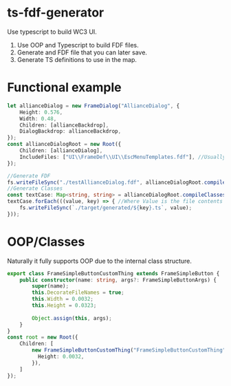 # ts-fdf-generator

Use typescript to build WC3 UI.

1) Use OOP and Typescript to build FDF files.
2) Generate and FDF file that you can later save.
3) Generate TS definitions to use in the map.

# Functional example

```typescript
let allianceDialog = new FrameDialog("AllianceDialog", {
    Height: 0.576,
    Width: 0.48,
    Children: [allianceBackdrop],
    DialogBackdrop: allianceBackdrop,
});
const allianceDialogRoot = new Root({
    Children: [allianceDialog],
    IncludeFiles: ["UI\\FrameDef\\UI\\EscMenuTemplates.fdf"], //Usually not needed
});

//Generate FDF
fs.writeFileSync("./testAllianceDialog.fdf", allianceDialogRoot.compileFDFFile().data);
//Generate Classes
const textCase: Map<string, string> = allianceDialogRoot.compileClasses("TestUIRoot");
textCase.forEach(((value, key) => { //Where Value is the file contents and Key is the main class name.
    fs.writeFileSync(`./target/generated/${key}.ts`, value);
}));
```

# OOP/Classes

Naturally it fully supports OOP due to the internal class structure.

```typescript
export class FrameSimpleButtonCustomThing extends FrameSimpleButton {
    public constructor(name: string, args?: FrameSimpleButtonArgs) {
        super(name);
        this.DecorateFileNames = true;
        this.Width = 0.0032;
        this.Height = 0.0323;
        
        Object.assign(this, args);
    }
}
const root = new Root({
    Children: [
        new FrameSimpleButtonCustomThing("FrameSimpleButtonCustomThing", {
          Height: 0.0032,  
        }),
    ]
});
```